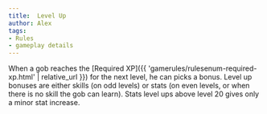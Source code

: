 ```yaml
---
title:  Level Up
author: Alex
tags:
- Rules
- gameplay details
---                               
```






When a gob reaches the [Required XP]({{ 'gamerules/rulesenum-required-xp.html' | relative_url }}) for the next level, he can picks a bonus. Level up bonuses are either skills (on odd levels) or stats (on even levels, or when there is no skill the gob can learn). Stats level ups above level 20 gives only a minor stat increase.


